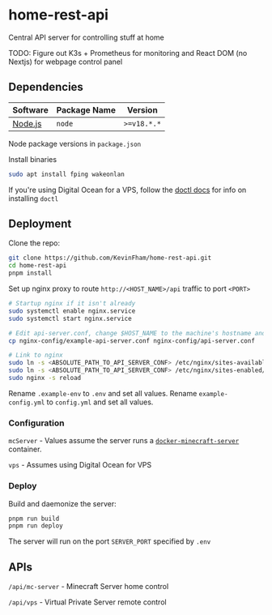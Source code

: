 # home-rest-api

Central API server for controlling stuff at home

TODO: Figure out K3s + Prometheus for monitoring and React DOM (no Nextjs) for webpage control panel

## Dependencies

| Software | Package Name | Version |
| ------------- | ------------- | ------------- |
| [Node.js](https://nodejs.org/en) | `node` | `>=v18.*.*` |

Node package versions in `package.json`

Install binaries

```bash
sudo apt install fping wakeonlan

```

If you're using Digital Ocean for a VPS, follow the [doctl docs](https://docs.digitalocean.com/reference/doctl/) for info on installing `doctl`


## Deployment

Clone the repo:

```bash
git clone https://github.com/KevinFham/home-rest-api.git
cd home-rest-api
pnpm install
```

Set up nginx proxy to route `http://<HOST_NAME>/api` traffic to port `<PORT>`

```bash
# Startup nginx if it isn't already
sudo systemctl enable nginx.service
sudo systemctl start nginx.service

# Edit api-server.conf, change $HOST_NAME to the machine's hostname and $PORT to the port that this server will listen to
cp nginx-config/example-api-server.conf nginx-config/api-server.conf

# Link to nginx
sudo ln -s <ABSOLUTE_PATH_TO_API_SERVER_CONF> /etc/nginx/sites-available/
sudo ln -s <ABSOLUTE_PATH_TO_API_SERVER_CONF> /etc/nginx/sites-enabled/
sudo nginx -s reload 
```

Rename `.example-env` to `.env` and set all values. Rename `example-config.yml` to `config.yml` and set all values.

### Configuration

`mcServer` - Values assume the server runs a [`docker-minecraft-server`](https://github.com/itzg/docker-minecraft-server) container.

`vps` - Assumes using Digital Ocean for VPS

### Deploy

Build and daemonize the server:

```bash
pnpm run build
pnpm run deploy
```

The server will run on the port `SERVER_PORT` specified by `.env`

## APIs

`/api/mc-server` - Minecraft Server home control

`/api/vps` - Virtual Private Server remote control
